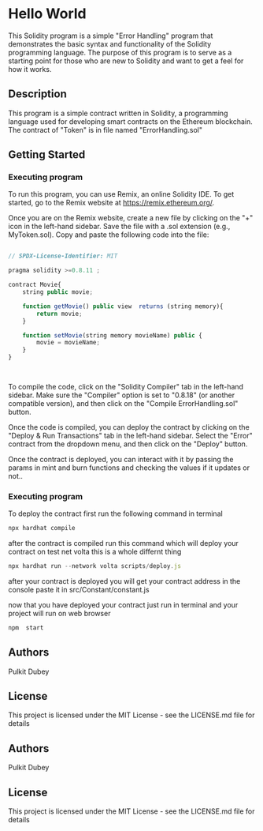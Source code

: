 # Hello World

This Solidity program is a simple "Error Handling" program that demonstrates the basic syntax and functionality of the Solidity programming language. The purpose of this program is to serve as a starting point for those who are new to Solidity and want to get a feel for how it works.

## Description

This program is a simple contract written in Solidity, a programming language used for developing smart contracts on the Ethereum blockchain. The contract of "Token" is in file named "ErrorHandling.sol"


## Getting Started

### Executing program

To run this program, you can use Remix, an online Solidity IDE. To get started, go to the Remix website at https://remix.ethereum.org/.

Once you are on the Remix website, create a new file by clicking on the "+" icon in the left-hand sidebar. Save the file with a .sol extension (e.g., MyToken.sol). Copy and paste the following code into the file:

```javascript

// SPDX-License-Identifier: MIT

pragma solidity >=0.8.11 ;

contract Movie{
    string public movie;

    function getMovie() public view  returns (string memory){
        return movie;
    }

    function setMovie(string memory movieName) public {
        movie = movieName;
    }
}

    


```

To compile the code, click on the "Solidity Compiler" tab in the left-hand sidebar. Make sure the "Compiler" option is set to "0.8.18" (or another compatible version), and then click on the "Compile ErrorHandling.sol" button.

Once the code is compiled, you can deploy the contract by clicking on the "Deploy & Run Transactions" tab in the left-hand sidebar. Select the "Error" contract from the dropdown menu, and then click on the "Deploy" button.

Once the contract is deployed, you can interact with it by passing the params in mint and burn functions and checking the values if it updates or not..

### Executing program

To deploy the contract first run the following command in terminal

```javascript
npx hardhat compile 
```
after the contract is compiled
run this command which will deploy your contract on test net volta this is a whole differnt thing

```javascript
npx hardhat run --network volta scripts/deploy.js
```

after your contract is deployed you will get your contract address in the console
paste it in src/Constant/constant.js

now that you have deployed your contract just run in terminal
and your project will run on web browser
```javascript
npm  start
```

## Authors

Pulkit Dubey 

## License

This project is licensed under the MIT License - see the LICENSE.md file for details


## Authors

Pulkit Dubey 

## License

This project is licensed under the MIT License - see the LICENSE.md file for details
